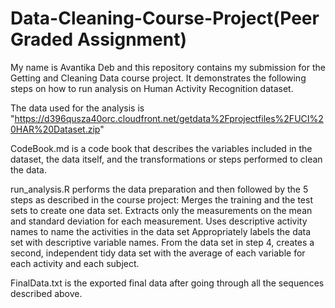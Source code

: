 # Data-Cleaning-Course-Project(Peer Graded Assignment)

My name is Avantika Deb and this repository contains my submission for the Getting and Cleaning Data course project. It demonstrates the following steps on how to run analysis on Human Activity Recognition dataset.

The data used for the analysis is "https://d396qusza40orc.cloudfront.net/getdata%2Fprojectfiles%2FUCI%20HAR%20Dataset.zip"

CodeBook.md is a code book that describes the variables included in the dataset, the data itself, and the transformations or steps performed to clean the data.

run_analysis.R performs the data preparation and then followed by the 5 steps as described in the course project:
Merges the training and the test sets to create one data set.
Extracts only the measurements on the mean and standard deviation for each measurement.
Uses descriptive activity names to name the activities in the data set
Appropriately labels the data set with descriptive variable names.
From the data set in step 4, creates a second, independent tidy data set with the average of each variable for each activity and each subject.

FinalData.txt is the exported final data after going through all the sequences described above.
